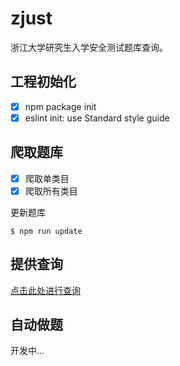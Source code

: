 # zjust

浙江大学研究生入学安全测试题库查询。

## 工程初始化

- [x] npm package init
- [x] eslint init: use Standard style guide

## 爬取题库

- [x] 爬取单类目
- [x] 爬取所有类目

更新题库

```
$ npm run update
```

## 提供查询

[点击此处进行查询](http://zjust.daixinye.com)

## 自动做题

开发中...
